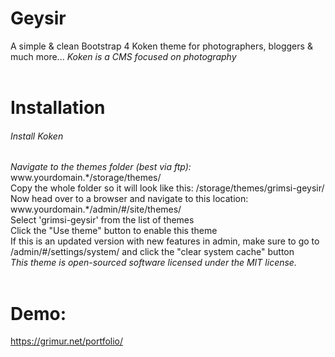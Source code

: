<h1>Geysir</h1>
A simple & clean Bootstrap 4 Koken theme for photographers, bloggers & much more...
<i>Koken is a CMS focused on photography</i>
<br><br>
<h1>Installation</h1>
<h6>Install Koken</h6>
<i>Navigate to the themes folder (best via ftp):</i><br>
www.yourdomain.*/storage/themes/<br>
Copy the whole folder so it will look like this: /storage/themes/grimsi-geysir/<br>
Now head over to a browser and navigate to this location:<br>
www.yourdomain.*/admin/#/site/themes/<br>
Select 'grimsi-geysir' from the list of themes<br>
Click the "Use theme" button to enable this theme<br>
If this is an updated version with new features in admin, make sure to go to /admin/#/settings/system/ and click the "clear system cache" button<br>
<i>This theme is open-sourced software licensed under the MIT license.</i><br><br>
<h1>Demo:</h1>
<a href="https://grimur.net/portfolio/">https://grimur.net/portfolio/</a>
